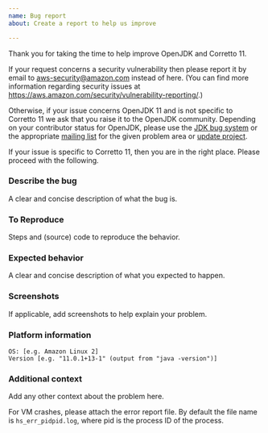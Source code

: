 ```yaml
---
name: Bug report
about: Create a report to help us improve

---
```


Thank you for taking the time to help improve OpenJDK and Corretto 11.

If your request concerns a security vulnerability then please report it by email to aws-security@amazon.com instead of here.
(You can find more information regarding security issues at https://aws.amazon.com/security/vulnerability-reporting/.)

Otherwise, if your issue concerns OpenJDK 11 and is not specific to Corretto 11 we ask that you raise it to the OpenJDK community. Depending on your contributor status for OpenJDK, please use the [JDK bug system](https://bugs.openjdk.java.net/) or
the appropriate [mailing list](http://mail.openjdk.java.net/mailman/listinfo) for the given problem area or [update project](http://mail.openjdk.java.net/mailman/listinfo/jdk-updates-dev).

If your issue is specific to Corretto 11, then you are in the right place. Please proceed with the following.

### Describe the bug
A clear and concise description of what the bug is.

### To Reproduce
Steps and (source) code to reproduce the behavior.

### Expected behavior
A clear and concise description of what you expected to happen.

### Screenshots
If applicable, add screenshots to help explain your problem.

### Platform information
    OS: [e.g. Amazon Linux 2]
    Version [e.g. "11.0.1+13-1" (output from "java -version")]

### Additional context
Add any other context about the problem here.

For VM crashes, please attach the error report file. By default the file name is `hs_err_pidpid.log`, where pid is the process ID of the process.